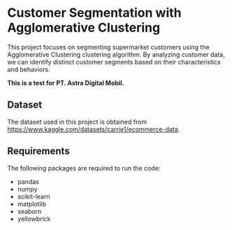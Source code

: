 # Customer Segmentation with Agglomerative Clustering

This project focuses on segmenting supermarket customers using the Agglomerative Clustering clustering algorithm. By analyzing customer data, we can identify distinct customer segments based on their characteristics and behaviors. 

**This is a test for PT. Astra Digital Mobil.**

## Dataset

The dataset used in this project is obtained from https://www.kaggle.com/datasets/carrie1/ecommerce-data.

## Requirements

The following packages are required to run the code:

- pandas
- numpy
- scikit-learn
- matplotlib
- seaborn
- yellowbrick